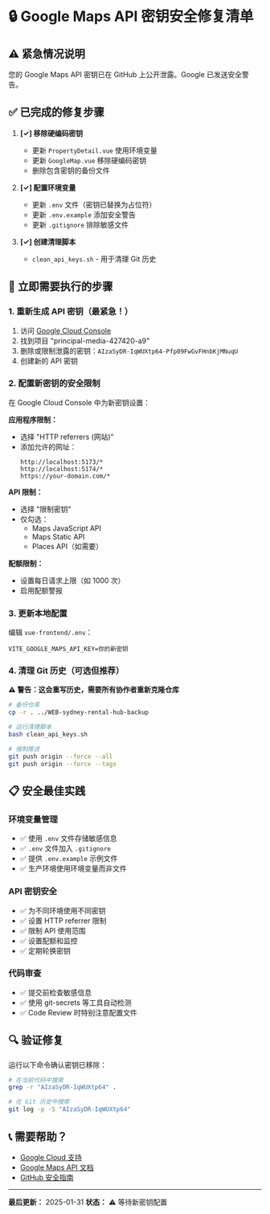 # 🔒 Google Maps API 密钥安全修复清单

## ⚠️ 紧急情况说明
您的 Google Maps API 密钥已在 GitHub 上公开泄露。Google 已发送安全警告。

## ✅ 已完成的修复步骤

1. **[✓] 移除硬编码密钥**
   - 更新 `PropertyDetail.vue` 使用环境变量
   - 更新 `GoogleMap.vue` 移除硬编码密钥
   - 删除包含密钥的备份文件

2. **[✓] 配置环境变量**
   - 更新 `.env` 文件（密钥已替换为占位符）
   - 更新 `.env.example` 添加安全警告
   - 更新 `.gitignore` 排除敏感文件

3. **[✓] 创建清理脚本**
   - `clean_api_keys.sh` - 用于清理 Git 历史

## 🚨 立即需要执行的步骤

### 1. 重新生成 API 密钥（最紧急！）

1. 访问 [Google Cloud Console](https://console.cloud.google.com/apis/credentials)
2. 找到项目 "principal-media-427420-a9"
3. 删除或限制泄露的密钥：`AIzaSyDR-IqWUXtp64-Pfp09FwGvFHnbKjMNuqU`
4. 创建新的 API 密钥

### 2. 配置新密钥的安全限制

在 Google Cloud Console 中为新密钥设置：

**应用程序限制：**
- 选择 "HTTP referrers (网站)"
- 添加允许的网址：
  ```
  http://localhost:5173/*
  http://localhost:5174/*
  https://your-domain.com/*
  ```

**API 限制：**
- 选择 "限制密钥"
- 仅勾选：
  - Maps JavaScript API
  - Maps Static API
  - Places API（如需要）

**配额限制：**
- 设置每日请求上限（如 1000 次）
- 启用配额警报

### 3. 更新本地配置

编辑 `vue-frontend/.env`：
```env
VITE_GOOGLE_MAPS_API_KEY=你的新密钥
```

### 4. 清理 Git 历史（可选但推荐）

**⚠️ 警告：这会重写历史，需要所有协作者重新克隆仓库**

```bash
# 备份仓库
cp -r . ../WEB-sydney-rental-hub-backup

# 运行清理脚本
bash clean_api_keys.sh

# 强制推送
git push origin --force --all
git push origin --force --tags
```

## 📋 安全最佳实践

### 环境变量管理
- ✅ 使用 `.env` 文件存储敏感信息
- ✅ `.env` 文件加入 `.gitignore`
- ✅ 提供 `.env.example` 示例文件
- ✅ 生产环境使用环境变量而非文件

### API 密钥安全
- ✅ 为不同环境使用不同密钥
- ✅ 设置 HTTP referrer 限制
- ✅ 限制 API 使用范围
- ✅ 设置配额和监控
- ✅ 定期轮换密钥

### 代码审查
- ✅ 提交前检查敏感信息
- ✅ 使用 git-secrets 等工具自动检测
- ✅ Code Review 时特别注意配置文件

## 🔍 验证修复

运行以下命令确认密钥已移除：

```bash
# 在当前代码中搜索
grep -r "AIzaSyDR-IqWUXtp64" .

# 在 Git 历史中搜索
git log -p -S "AIzaSyDR-IqWUXtp64"
```

## 📞 需要帮助？

- [Google Cloud 支持](https://cloud.google.com/support)
- [Google Maps API 文档](https://developers.google.com/maps/documentation)
- [GitHub 安全指南](https://docs.github.com/en/code-security)

---

**最后更新：** 2025-01-31
**状态：** ⚠️ 等待新密钥配置